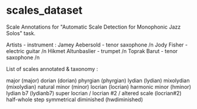 # scales_dataset
Scale Annotations for "Automatic Scale Detection for Monophonic Jazz Solos" task.

Artists - instrument :
Jamey Aebersold - tenor saxophone /n
Jody Fisher - electric guitar /n
Hikmet Altunbaslier - trumpet /n
Toprak Barut - tenor saxophone /n

List of scales annotated & taxonomy :

major (major)
dorian (dorian)
phyrgian (phyrgian)
lydian (lydian)
mixolydian (mixolydian)
natural minor (minor)
locrian (locrian)
harmonic minor (hminor)
lydian b7 (lydianb7)
super locrian / locrian #2 / altered scale (locrian#2)
half-whole step symmetrical diminished (hwdiminished)
